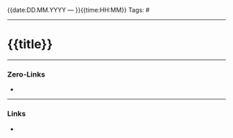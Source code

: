 {{date:DD.MM.YYYY — }}{{time:HH:MM}}
Tags: #

---
# {{title}}



---
### Zero-Links
- 

---
### Links
- 